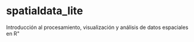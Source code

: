 # spatialdata_lite
Introducción al procesamiento, visualización y análisis de datos espaciales en R"
